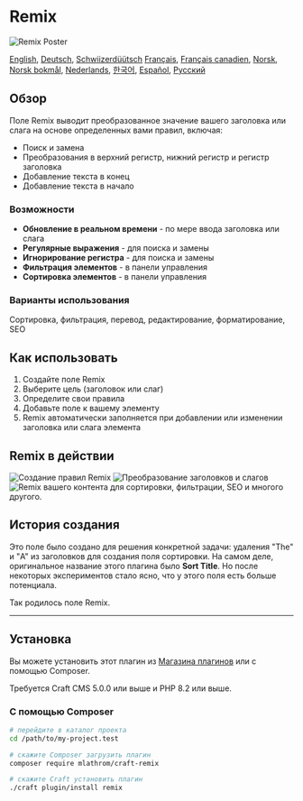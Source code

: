 # Remix

![Remix Poster](https://mlathrom-storage-00.sfo3.cdn.digitaloceanspaces.com/github/mlathrom/craft-remix/remix-00-poster.jpg?v1)

[English](docs/en/README.md), [Deutsch](docs/de/README.md), [Schwiizerdüütsch](docs/de-CH/README.md)
[Français](docs/fr/README.md), [Français canadien](docs/fr-CA/README.md), [Norsk](docs/no/README.md), [Norsk bokmål](docs/nb/README.md), [Nederlands](docs/nl/README.md), [한국어](docs/ko/README.md), [Español](docs/es/README.md), [Русский](docs/ru/README.md)

## Обзор

Поле Remix выводит преобразованное значение вашего заголовка или слага на основе определенных вами правил, включая:

 - Поиск и замена
 - Преобразования в верхний регистр, нижний регистр и регистр заголовка
 - Добавление текста в конец
 - Добавление текста в начало

### Возможности
 - **Обновление в реальном времени** - по мере ввода заголовка или слага
 - **Регулярные выражения** - для поиска и замены
 - **Игнорирование регистра** - для поиска и замены 
 - **Фильтрация элементов** - в панели управления
 - **Сортировка элементов** - в панели управления

### Варианты использования
Сортировка, фильтрация, перевод, редактирование, форматирование, SEO

## Как использовать
1. Создайте поле Remix
2. Выберите цель (заголовок или слаг)
3. Определите свои правила
4. Добавьте поле к вашему элементу
5. Remix автоматически заполняется при добавлении или изменении заголовка или слага элемента

## Remix в действии 
![Создание правил Remix](https://mlathrom-storage-00.sfo3.cdn.digitaloceanspaces.com/github/mlathrom/craft-remix/remix-01-create-rules.jpg?v1)
![Преобразование заголовков и слагов](https://mlathrom-storage-00.sfo3.cdn.digitaloceanspaces.com/github/mlathrom/craft-remix/remix-02-transform.jpg?v1) 
![Remix вашего контента для сортировки, фильтрации, SEO и многого другого.](https://mlathrom-storage-00.sfo3.cdn.digitaloceanspaces.com/github/mlathrom/craft-remix/remix-03-remix-content.jpg?v2)

## История создания
Это поле было создано для решения конкретной задачи: удаления "The" и "A" из заголовков для создания поля сортировки. На самом деле, оригинальное название этого плагина было **Sort Title**. Но после некоторых экспериментов стало ясно, что у этого поля есть больше потенциала.

Так родилось поле Remix.

---

## Установка

Вы можете установить этот плагин из [Магазина плагинов](https://plugins.craftcms.com/remix) или с помощью Composer.

Требуется Craft CMS 5.0.0 или выше и PHP 8.2 или выше.

### С помощью Composer

```bash
# перейдите в каталог проекта
cd /path/to/my-project.test

# скажите Composer загрузить плагин  
composer require mlathrom/craft-remix

# скажите Craft установить плагин
./craft plugin/install remix
```
